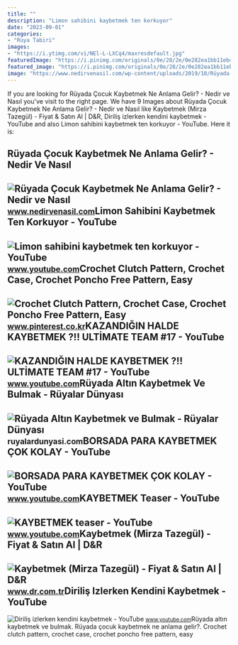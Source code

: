 ```yaml
---
title: ""
description: "Limon sahibini kaybetmek ten korkuyor"
date: "2023-09-01"
categories:
- "Ruya Tabiri"
images:
- "https://i.ytimg.com/vi/NEl-L-LXCq4/maxresdefault.jpg"
featuredImage: "https://i.pinimg.com/originals/0e/28/2e/0e282ea1bb11eb4ac96ae0e2a9754c8f.jpg"
featured_image: "https://i.pinimg.com/originals/0e/28/2e/0e282ea1bb11eb4ac96ae0e2a9754c8f.jpg"
image: "https://www.nedirvenasil.com/wp-content/uploads/2019/10/Rüyada-Çocuk-Kaybetmek-e1570549139972.jpg"
---
```


If you are looking for Rüyada Çocuk Kaybetmek Ne Anlama Gelir? - Nedir ve Nasıl you've visit to the right page. We have 9 Images about Rüyada Çocuk Kaybetmek Ne Anlama Gelir? - Nedir ve Nasıl like Kaybetmek (Mirza Tazegül) - Fiyat &amp; Satın Al | D&amp;R, Diriliş izlerken kendini kaybetmek - YouTube and also Limon sahibini kaybetmek ten korkuyor - YouTube. Here it is:

Rüyada Çocuk Kaybetmek Ne Anlama Gelir? - Nedir Ve Nasıl
--------------------------------------------------------

 ![Rüyada Çocuk Kaybetmek Ne Anlama Gelir? - Nedir ve Nasıl](https://www.nedirvenasil.com/wp-content/uploads/2019/10/Rüyada-Çocuk-Kaybetmek-e1570549139972.jpg) <small>www.nedirvenasil.com</small>Limon Sahibini Kaybetmek Ten Korkuyor - YouTube
-----------------------------------------------

 ![Limon sahibini kaybetmek ten korkuyor - YouTube](https://i.ytimg.com/vi/Eyycl89lAkY/maxresdefault.jpg) <small>www.youtube.com</small>Crochet Clutch Pattern, Crochet Case, Crochet Poncho Free Pattern, Easy
-----------------------------------------------------------------------

 ![Crochet Clutch Pattern, Crochet Case, Crochet Poncho Free Pattern, Easy](https://i.pinimg.com/originals/0e/28/2e/0e282ea1bb11eb4ac96ae0e2a9754c8f.jpg) <small>www.pinterest.co.kr</small>KAZANDIĞIN HALDE KAYBETMEK ?!! ULTİMATE TEAM #17 - YouTube
----------------------------------------------------------

 ![KAZANDIĞIN HALDE KAYBETMEK ?!! ULTİMATE TEAM #17 - YouTube](https://i.ytimg.com/vi/J1wzBJMXNpk/maxresdefault.jpg) <small>www.youtube.com</small>Rüyada Altın Kaybetmek Ve Bulmak - Rüyalar Dünyası
--------------------------------------------------

 ![Rüyada Altın Kaybetmek ve Bulmak - Rüyalar Dünyası](http://ruyalardunyasi.com/wp-content/uploads/2030/01/Rüyada-Altın-Kaybetmek-ve-Bulmak.jpg) <small>ruyalardunyasi.com</small>BORSADA PARA KAYBETMEK ÇOK KOLAY - YouTube
------------------------------------------

 ![BORSADA PARA KAYBETMEK ÇOK KOLAY - YouTube](https://i.ytimg.com/vi/Y3loWCWntHw/maxresdefault.jpg) <small>www.youtube.com</small>KAYBETMEK Teaser - YouTube
--------------------------

 ![KAYBETMEK teaser - YouTube](https://i.ytimg.com/vi/NEl-L-LXCq4/maxresdefault.jpg) <small>www.youtube.com</small>Kaybetmek (Mirza Tazegül) - Fiyat &amp; Satın Al | D&amp;R
----------------------------------------------------------

 ![Kaybetmek (Mirza Tazegül) - Fiyat & Satın Al | D&R](https://i.dr.com.tr/cache/500x400-0/originals/0001798897001-1.jpg) <small>www.dr.com.tr</small>Diriliş Izlerken Kendini Kaybetmek - YouTube
--------------------------------------------

 ![Diriliş izlerken kendini kaybetmek - YouTube](https://i.ytimg.com/vi/S_aC-liT_Yg/maxresdefault.jpg) <small>www.youtube.com</small>Rüyada altın kaybetmek ve bulmak. Rüyada çocuk kaybetmek ne anlama gelir?. Crochet clutch pattern, crochet case, crochet poncho free pattern, easy
